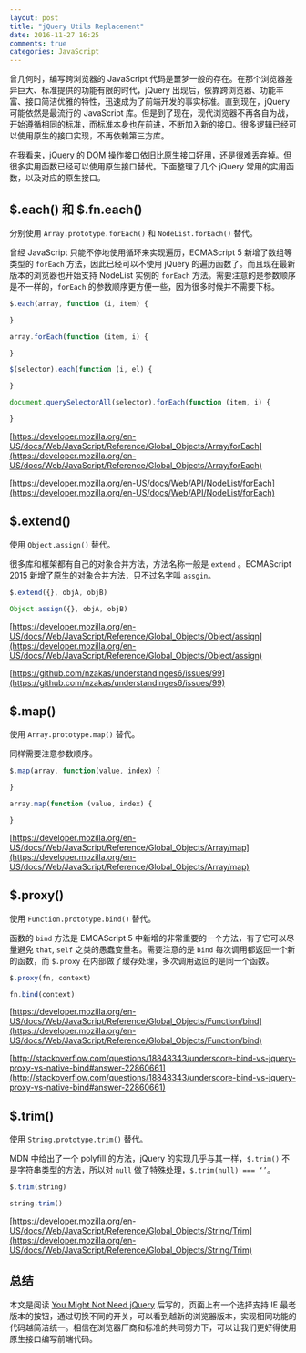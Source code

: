 ```yaml
---
layout: post
title: "jQuery Utils Replacement"
date: 2016-11-27 16:25
comments: true
categories: JavaScript
---
```


曾几何时，编写跨浏览器的 JavaScript 代码是噩梦一般的存在。在那个浏览器差异巨大、标准提供的功能有限的时代，jQuery 出现后，依靠跨浏览器、功能丰富、接口简洁优雅的特性，迅速成为了前端开发的事实标准。直到现在，jQuery 可能依然是最流行的 JavaScript 库。但是到了现在，现代浏览器不再各自为战，开始遵循相同的标准，而标准本身也在前进，不断加入新的接口。很多逻辑已经可以使用原生的接口实现，不再依赖第三方库。

在我看来，jQuery 的 DOM 操作接口依旧比原生接口好用，还是很难丢弃掉。但很多实用函数已经可以使用原生接口替代。下面整理了几个 jQuery 常用的实用函数，以及对应的原生接口。

## $.each() 和 $.fn.each()

分别使用 `Array.prototype.forEach()` 和 `NodeList.forEach()` 替代。

曾经 JavaScript 只能不停地使用循环来实现遍历，ECMAScript 5 新增了数组等类型的 `forEach` 方法，因此已经可以不使用 jQuery 的遍历函数了。而且现在最新版本的浏览器也开始支持 NodeList 实例的 `forEach` 方法。需要注意的是参数顺序是不一样的，`forEach` 的参数顺序更方便一些，因为很多时候并不需要下标。

``` javascript
$.each(array, function (i, item) {

}

array.forEach(function (item, i) {

}

$(selector).each(function (i, el) {

}

document.querySelectorAll(selector).forEach(function (item, i) {

}
```

[https://developer.mozilla.org/en-US/docs/Web/JavaScript/Reference/Global_Objects/Array/forEach](https://developer.mozilla.org/en-US/docs/Web/JavaScript/Reference/Global_Objects/Array/forEach)

[https://developer.mozilla.org/en-US/docs/Web/API/NodeList/forEach](https://developer.mozilla.org/en-US/docs/Web/API/NodeList/forEach)

## $.extend()

使用 `Object.assign()` 替代。

很多库和框架都有自己的对象合并方法，方法名称一般是 `extend` 。ECMAScript 2015 新增了原生的对象合并方法，只不过名字叫 `assgin`。

``` javascript
$.extend({}, objA, objB)

Object.assign({}, objA, objB)
```

[https://developer.mozilla.org/en-US/docs/Web/JavaScript/Reference/Global_Objects/Object/assign](https://developer.mozilla.org/en-US/docs/Web/JavaScript/Reference/Global_Objects/Object/assign)

[https://github.com/nzakas/understandinges6/issues/99](https://github.com/nzakas/understandinges6/issues/99)

## $.map()

使用 `Array.prototype.map()` 替代。

同样需要注意参数顺序。

``` javascript
$.map(array, function(value, index) {

}

array.map(function (value, index) {

}
```

[https://developer.mozilla.org/en-US/docs/Web/JavaScript/Reference/Global_Objects/Array/map](https://developer.mozilla.org/en-US/docs/Web/JavaScript/Reference/Global_Objects/Array/map)

## $.proxy()

使用 `Function.prototype.bind()` 替代。

函数的 `bind` 方法是 EMCAScript 5 中新增的非常重要的一个方法，有了它可以尽量避免 `that`, `self` 之类的愚蠢变量名。需要注意的是 `bind` 每次调用都返回一个新的函数，而 `$.proxy` 在内部做了缓存处理，多次调用返回的是同一个函数。

``` javascript
$.proxy(fn, context)

fn.bind(context)
```

[https://developer.mozilla.org/en-US/docs/Web/JavaScript/Reference/Global_Objects/Function/bind](https://developer.mozilla.org/en-US/docs/Web/JavaScript/Reference/Global_Objects/Function/bind)

[http://stackoverflow.com/questions/18848343/underscore-bind-vs-jquery-proxy-vs-native-bind#answer-22860661](http://stackoverflow.com/questions/18848343/underscore-bind-vs-jquery-proxy-vs-native-bind#answer-22860661)

## $.trim()

使用 `String.prototype.trim()` 替代。

MDN 中给出了一个 polyfill 的方法，jQuery 的实现几乎与其一样，`$.trim()` 不是字符串类型的方法，所以对 `null` 做了特殊处理，`$.trim(null) === ‘’`。

``` javascript
$.trim(string)

string.trim()
```

[https://developer.mozilla.org/en-US/docs/Web/JavaScript/Reference/Global_Objects/String/Trim](https://developer.mozilla.org/en-US/docs/Web/JavaScript/Reference/Global_Objects/String/Trim)

## 总结

本文是阅读 [You Might Not Need jQuery](http://youmightnotneedjquery.com/) 后写的，页面上有一个选择支持 IE 最老版本的按钮，通过切换不同的开关，可以看到越新的浏览器版本，实现相同功能的代码越简洁统一。相信在浏览器厂商和标准的共同努力下，可以让我们更好得使用原生接口编写前端代码。
